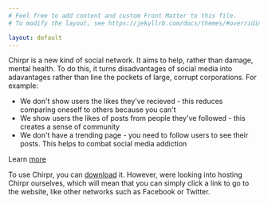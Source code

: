 ```yaml
---
# Feel free to add content and custom Front Matter to this file.
# To modify the layout, see https://jekyllrb.com/docs/themes/#overriding-theme-defaults

layout: default
---
```

Chirpr is a new kind of social network. It aims to help, rather than damage, mental health. To do this, it turns disadvantages of social media into adavantages rather than line the pockets of large, corrupt corporations. For example:

* We don't show users the likes they've recieved - this reduces comparing oneself to others because you can't
* We show users the likes of posts from people they've followed - this creates a sense of community
* We don't have a trending page - you need to follow users to see their posts. This helps to combat social media addiction

Learn [more](/Chirpr-Social-Network/learn)

To use Chirpr, you can [download](https://github.com/jacob-macleod/Chirpr-Social-Network) it. However, were looking into hosting Chirpr ourselves, which will mean that you can simply click a link to go to the website, like other networks such as Facebook or Twitter.